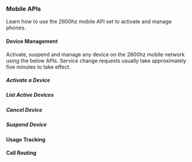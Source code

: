 

### Mobile APIs
Learn how to use the 2600hz mobile API set to activate and manage phones.

#### Device Management
Activate, suspend and manage any device on the 2600hz mobile network using the below APIs. Service change requests
usually take approximately five minutes to take effect.

##### Activate a Device


##### List Active Devices

##### Cancel Device

##### Suspend Device



#### Usage Tracking


#### Call Routing



